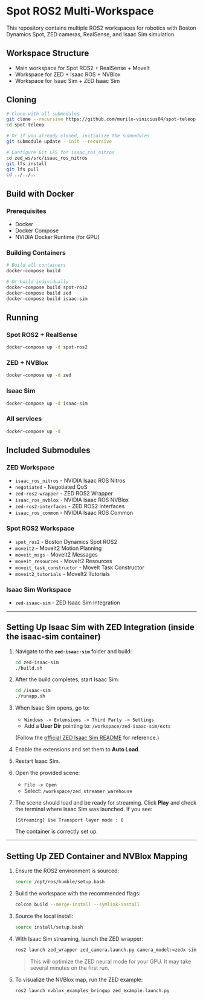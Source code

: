 # Spot ROS2 Multi-Workspace

This repository contains multiple ROS2 workspaces for robotics with Boston Dynamics Spot, ZED cameras, RealSense, and Isaac Sim simulation.

## Workspace Structure

* Main workspace for Spot ROS2 + RealSense + MoveIt
* Workspace for ZED + Isaac ROS + NVBlox
* Workspace for Isaac Sim + ZED Isaac Sim

## Cloning

```bash
# Clone with all submodules
git clone --recursive https://github.com/murilo-vinicius04/spot-teleop.git
cd spot-teleop

# Or if you already cloned, initialize the submodules
git submodule update --init --recursive

# Configure Git LFS for isaac_ros_nitros
cd zed_ws/src/isaac_ros_nitros
git lfs install
git lfs pull
cd ../../..
```

## Build with Docker

### Prerequisites

* Docker
* Docker Compose
* NVIDIA Docker Runtime (for GPU)

### Building Containers

```bash
# Build all containers
docker-compose build

# Or build individually
docker-compose build spot-ros2
docker-compose build zed
docker-compose build isaac-sim
```

## Running

### Spot ROS2 + RealSense

```bash
docker-compose up -d spot-ros2
```

### ZED + NVBlox

```bash
docker-compose up -d zed
```

### Isaac Sim

```bash
docker-compose up -d isaac-sim
```

### All services

```bash
docker-compose up -d
```

## Included Submodules

### ZED Workspace

* `isaac_ros_nitros` - NVIDIA Isaac ROS Nitros
* `negotiated` - Negotiated QoS
* `zed-ros2-wrapper` - ZED ROS2 Wrapper
* `isaac_ros_nvblox` - NVIDIA Isaac ROS NVBlox
* `zed-ros2-interfaces` - ZED ROS2 Interfaces
* `isaac_ros_common` - NVIDIA Isaac ROS Common

### Spot ROS2 Workspace

* `spot_ros2` - Boston Dynamics Spot ROS2
* `moveit2` - MoveIt2 Motion Planning
* `moveit_msgs` - MoveIt2 Messages
* `moveit_resources` - MoveIt2 Resources
* `moveit_task_constructor` - MoveIt Task Constructor
* `moveit2_tutorials` - MoveIt2 Tutorials

### Isaac Sim Workspace

* `zed-isaac-sim` - ZED Isaac Sim Integration

---

## Setting Up Isaac Sim with ZED Integration (inside the isaac-sim container)

1. Navigate to the **`zed-isaac-sim`** folder and build:

   ```bash
   cd zed-isaac-sim
   ./build.sh
   ```

2. After the build completes, start Isaac Sim:

   ```bash
   cd /isaac-sim
   ./runapp.sh
   ```

3. When Isaac Sim opens, go to:

   * `Windows -> Extensions -> Third Party -> Settings`
   * Add a **User Dir** pointing to: `/workspace/zed-isaac-sim/exts`

   (Follow the [official ZED Isaac Sim README](https://github.com/stereolabs/zed-isaac-sim) for reference.)

4. Enable the extensions and set them to **Auto Load**.

5. Restart Isaac Sim.

6. Open the provided scene:

   * `File -> Open`
   * Select: `/workspace/zed_streamer_warehouse`

7. The scene should load and be ready for streaming. Click **Play** and check the terminal where Isaac Sim was launched. If you see:

   ```
   [Streaming] Use Transport layer mode : 0
   ```

   The container is correctly set up.

---

## Setting Up ZED Container and NVBlox Mapping

1. Ensure the ROS2 environment is sourced:

   ```bash
   source /opt/ros/humble/setup.bash
   ```

2. Build the workspace with the recommended flags:

   ```bash
   colcon build --merge-install --symlink-install
   ```

3. Source the local install:

   ```bash
   source install/setup.bash
   ```

4. With Isaac Sim streaming, launch the ZED wrapper:

   ```bash
   ros2 launch zed_wrapper zed_camera.launch.py camera_model:=zedx sim_mode:=true
   ```

   > This will optimize the ZED neural mode for your GPU. It may take several minutes on the first run.

5. To visualize the NVBlox map, run the ZED example:

   ```bash
   ros2 launch nvblox_examples_bringup zed_example.launch.py
   ```
